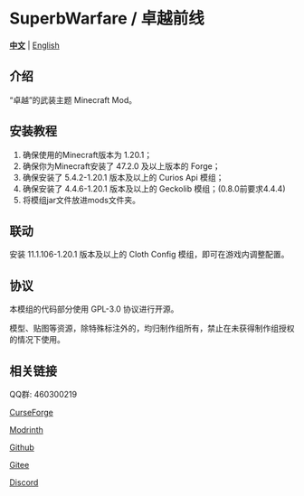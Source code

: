 # SuperbWarfare / 卓越前线

**[中文](./README.md)** | [English](./README-en.md)

## 介绍

“卓越”的武装主题 Minecraft Mod。

## 安装教程

1.  确保使用的Minecraft版本为 1.20.1；
2.  确保你为Minecraft安装了 47.2.0 及以上版本的 Forge；
3.  确保安装了 5.4.2-1.20.1 版本及以上的 Curios Api 模组；
4.  确保安装了 4.4.6-1.20.1 版本及以上的 Geckolib 模组；(0.8.0前要求4.4.4)
5.  将模组jar文件放进mods文件夹。

## 联动

安装 11.1.106-1.20.1 版本及以上的 Cloth Config 模组，即可在游戏内调整配置。

## 协议

本模组的代码部分使用 GPL-3.0 协议进行开源。

模型、贴图等资源，除特殊标注外的，均归制作组所有，禁止在未获得制作组授权的情况下使用。

## 相关链接

QQ群: 460300219

[CurseForge](https://www.curseforge.com/minecraft/mc-mods/superb-warfare)

[Modrinth](https://modrinth.com/mod/superb-warfare)

[Github](https://github.com/Mercurows/SuperbWarfare)

[Gitee](https://gitee.com/atsuishio/SuperbWarfare)

[Discord](https://discord.gg/g7RVnHFDh9)